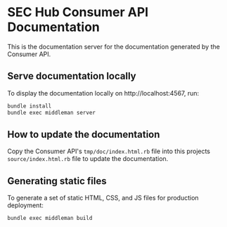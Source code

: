 # SEC Hub Consumer API Documentation

This is the documentation server for the documentation generated by the Consumer API.

## Serve documentation locally

To display the documentation locally on http://localhost:4567, run:

```bash
bundle install
bundle exec middleman server
```

## How to update the documentation

Copy the Consumer API's `tmp/doc/index.html.rb` file into this projects `source/index.html.rb` file
to update the documentation.

## Generating static files

To generate a set of static HTML, CSS, and JS files for production deployment:

```bash
bundle exec middleman build
```
